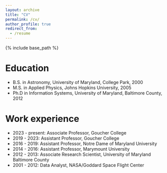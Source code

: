 ```yaml
---
layout: archive
title: "CV"
permalink: /cv/
author_profile: true
redirect_from:
  - /resume
---
```


{% include base_path %}

Education
======
* B.S. in Astronomy, University of Maryland, College Park, 2000
* M.S. in Applied Physics, Johns Hopkins University, 2005
* Ph.D in Information Systems, University of Maryland, Baltimore County, 2012

Work experience
======
* 2023 - present: Associate Professor, Goucher College
* 2019 - 2023: Assistant Professor, Goucher College
* 2016 - 2019: Assistant Professor, Notre Dame of Maryland University
* 2014 - 2016: Assistant Professor, Marymount University
* 2012 - 2013: Associate Research Scientist, University of Maryland Baltimore County
* 2001 - 2012: Data Analyst, NASA/Goddard Space Flight Center
  
